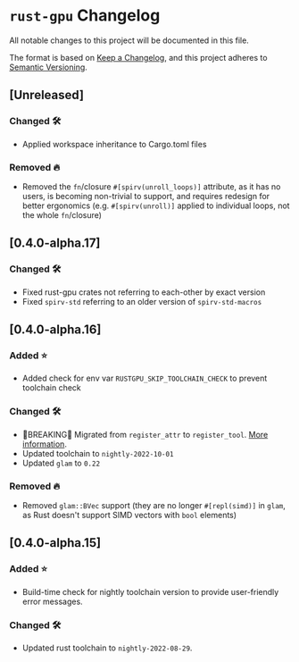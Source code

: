 # `rust-gpu` Changelog

All notable changes to this project will be documented in this file.

The format is based on [Keep a Changelog](https://keepachangelog.com/en/1.0.0/),
and this project adheres to [Semantic Versioning](https://semver.org/spec/v2.0.0.html).

<!-- NOTE(eddyb) sections from the original template:

### Added ⭐
- New features go here in a bullet list

### Changed 🛠
- Changes to existing functionality go here in a bullet list

### Deprecated 🚧
- Mark features soon-to-be removed in a bullet list

### Removed 🔥
- Features that have been removed in a bullet list

### Fixed 🩹
- Bug fixes in a bullet list

### Security 🔐
- Changes/fixes related to security vulnerabilities in a bullet list

-->

## [Unreleased]

### Changed 🛠️

- Applied workspace inheritance to Cargo.toml files

### Removed 🔥

- Removed the `fn`/closure `#[spirv(unroll_loops)]` attribute, as it has no users,
  is becoming non-trivial to support, and requires redesign for better ergonomics
  (e.g. `#[spirv(unroll)]` applied to individual loops, not the whole `fn`/closure)

## [0.4.0-alpha.17]

### Changed 🛠️

- Fixed rust-gpu crates not referring to each-other by exact version
- Fixed `spirv-std` referring to an older version of `spirv-std-macros`

## [0.4.0-alpha.16]

### Added ⭐

- Added check for env var `RUSTGPU_SKIP_TOOLCHAIN_CHECK` to prevent toolchain check

### Changed 🛠️

- 🚨BREAKING🚨 Migrated from `register_attr` to `register_tool`. [More information](docs/src/migration-to-register-tool.md).
- Updated toolchain to `nightly-2022-10-01`
- Updated `glam` to `0.22`

### Removed 🔥

- Removed `glam::BVec` support (they are no longer `#[repl(simd)]` in `glam`, as Rust doesn't support SIMD vectors with `bool` elements)

## [0.4.0-alpha.15]

### Added ⭐

- Build-time check for nightly toolchain version to provide user-friendly error messages.

### Changed 🛠️

- Updated rust toolchain to `nightly-2022-08-29`.
